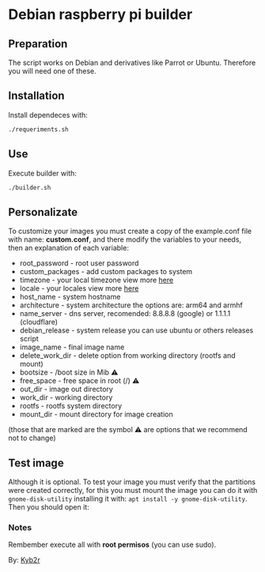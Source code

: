 # Debian raspberry pi builder

## Preparation
The script works on Debian and derivatives like Parrot or Ubuntu. Therefore you will need one of these.

## Installation
Install dependeces with:
```bash
./requeriments.sh
```

## Use
Execute builder with:
```bash
./builder.sh
```

## Personalizate
To customize your images you must create a copy of the example.conf file with name: **custom.conf**, and there modify the variables to your needs, then an explanation of each variable:

- root_password - root user password
- custom_packages - add custom packages to system
- timezone - your local timezone view more [here](https://wiki.debian.org/TimeZoneChanges)
- locale - your locales view more [here](https://wiki.debian.org/Locale)
- host_name - system hostname
- architecture - system architecture the options are: arm64 and armhf
- name_server - dns server, recomended: 8.8.8.8 (google) or 1.1.1.1 (cloudflare)
- debian_release - system release you can use ubuntu or others releases script
- image_name - final image name
- delete_work_dir - delete option from working directory (rootfs and mount)
- bootsize - /boot size in Mib ⚠️
- free_space - free space in root (/) ⚠️
- out_dir - image out directory
- work_dir - working directory
- rootfs - rootfs system directory
- mount_dir - mount directory for image creation

(those that are marked are the symbol ⚠️ are options that we recommend not to change)

## Test image
Although it is optional. To test your image you must verify that the partitions were created correctly, for this you must mount the image you can do it with ```gnome-disk-utility``` installing it with: ```apt install -y gnome-disk-utility```. Then you should open it:

### Notes
Rembember execute all with **root permisos** (you can use sudo).

By: [Kyb2r](https://kyb3rvizsla.com)
